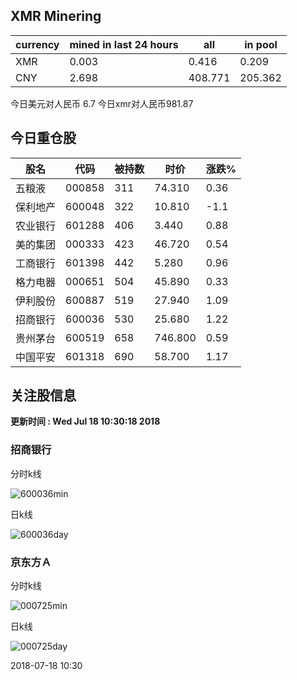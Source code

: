 ## XMR Minering

|currency|mined in last 24 hours|all|in pool|
|---|---|---|---|
|XMR|0.003|0.416|0.209|
|CNY|2.698|408.771|205.362|

今日美元对人民币 6.7	今日xmr对人民币981.87


## 今日重仓股 

|股名|代码|被持数|时价|涨跌%|
|---|---|---|---|---|
|五粮液|000858|311|74.310|0.36|
|保利地产|600048|322|10.810|-1.1|
|农业银行|601288|406|3.440|0.88|
|美的集团|000333|423|46.720|0.54|
|工商银行|601398|442|5.280|0.96|
|格力电器|000651|504|45.890|0.33|
|伊利股份|600887|519|27.940|1.09|
|招商银行|600036|530|25.680|1.22|
|贵州茅台|600519|658|746.800|0.59|
|中国平安|601318|690|58.700|1.17|

## 关注股信息
**更新时间 : Wed Jul 18 10:30:18 2018**
### 招商银行 
分时k线

![600036min](http://image.sinajs.cn/newchart/min/n/sh600036.gif)

日k线

![600036day](http://image.sinajs.cn/newchart/daily/n/sh600036.gif)

### 京东方Ａ 
分时k线

![000725min](http://image.sinajs.cn/newchart/min/n/sz000725.gif)

日k线

![000725day](http://image.sinajs.cn/newchart/daily/n/sz000725.gif)

2018-07-18 10:30